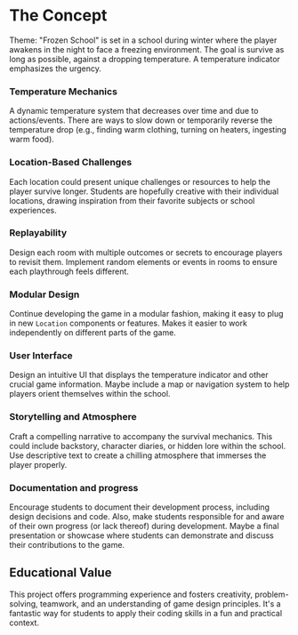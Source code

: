 # The Concept

Theme: "Frozen School" is set in a school during winter where the player awakens in the night to face a freezing environment.
The goal is survive as long as possible, against a dropping temperature. A temperature indicator emphasizes the urgency. 

### Temperature Mechanics
A dynamic temperature system that decreases over time and due to actions/events. There are ways to slow down or temporarily reverse the temperature drop (e.g., finding warm clothing, turning on heaters, ingesting warm food).

### Location-Based Challenges
Each location could present unique challenges or resources to help the player survive longer. Students are hopefully creative with their individual locations, drawing inspiration from their favorite subjects or school experiences.

### Replayability
Design each room with multiple outcomes or secrets to encourage players to revisit them. Implement random elements or events in rooms to ensure each playthrough feels different.

### Modular Design
Continue developing the game in a modular fashion, making it easy to plug in new `Location` components or features. Makes it easier to work independently on different parts of the game.

### User Interface
Design an intuitive UI that displays the temperature indicator and other crucial game information.
Maybe include a map or navigation system to help players orient themselves within the school.

### Storytelling and Atmosphere
Craft a compelling narrative to accompany the survival mechanics. This could include backstory, character diaries, or hidden lore within the school. Use descriptive text to create a chilling atmosphere that immerses the player properly.

### Documentation and progress
Encourage students to document their development process, including design decisions and code. Also, make students responsible for and aware of their own progress (or lack thereof) during development. Maybe a final presentation or showcase where students can demonstrate and discuss their contributions to the game.

## Educational Value
This project offers programming experience and fosters creativity, problem-solving, teamwork, and an understanding of game design principles. It's a fantastic way for students to apply their coding skills in a fun and practical context.
